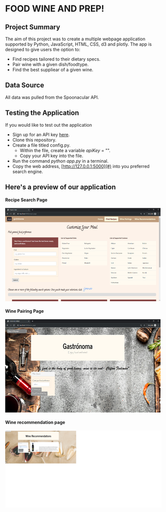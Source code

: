# FOOD WINE AND PREP!

## Project Summary
The aim of this project was to create a multiple webpage application supported by Python, JavaScript, HTML, CSS, d3 and plotly. The app is designed to give users the option to: 
- Find recipes tailored to their dietary specs.
- Pair wine with a given dish/foodtype. 
- Find the best suppliear of a given wine.

## Data Source
All data was pulled from the Spoonacular API.

## Testing the Application
If you would like to test out the application

- Sign up for an API key [here](https://spoonacular.com/food-api/pricing).
- Clone this repository.
- Create a file titled config.py.
    - Within the file, create a variable *apiKey* = "".
    - Copy your API key into the file.
- Run the command *python app.py* in a terminal.
- Copy the web address, [http://127.0.0.1:5000](#) into you preferred search engine.

## Here's a preview of our application
#### Recipe Search Page
<img width='500'
     height='300'
     src='static/images/recipe_search_page.png'>

#### Wine Pairing Page
<img width='500'
     height='300'
     src='static/images/wine_pair_page.png'>
 
     
#### Wine recommendation page 
<img src='winepage_image.png'>
     
     

 
     
     
